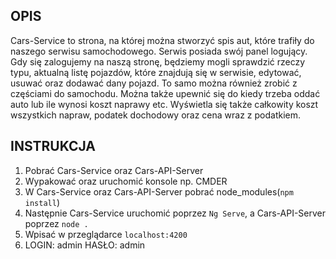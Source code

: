 ## OPIS
Cars-Service to strona, na której można stworzyć spis aut, które trafiły do naszego serwisu samochodowego. Serwis posiada swój panel logujący. Gdy się zalogujemy na naszą stronę, będziemy mogli sprawdzić rzeczy typu, aktualną listę pojazdów, które znajdują się w serwisie, edytować, usuwać oraz dodawać dany pojazd. To samo można również zrobić z częściami do samochodu. Można także upewnić się do kiedy trzeba oddać auto lub ile wynosi koszt naprawy etc. Wyświetla się także całkowity koszt wszystkich napraw, podatek dochodowy oraz cena wraz z podatkiem. 

## INSTRUKCJA
1. Pobrać Cars-Service oraz Cars-API-Server
2. Wypakować oraz uruchomić konsole np. CMDER
3. W Cars-Service oraz Cars-API-Server pobrać node_modules(`npm install`)
4. Następnie Cars-Service uruchomić poprzez `Ng Serve`, a Cars-API-Server poprzez `node .`
5. Wpisać w przeglądarce `localhost:4200`
6. LOGIN: admin HASŁO: admin
